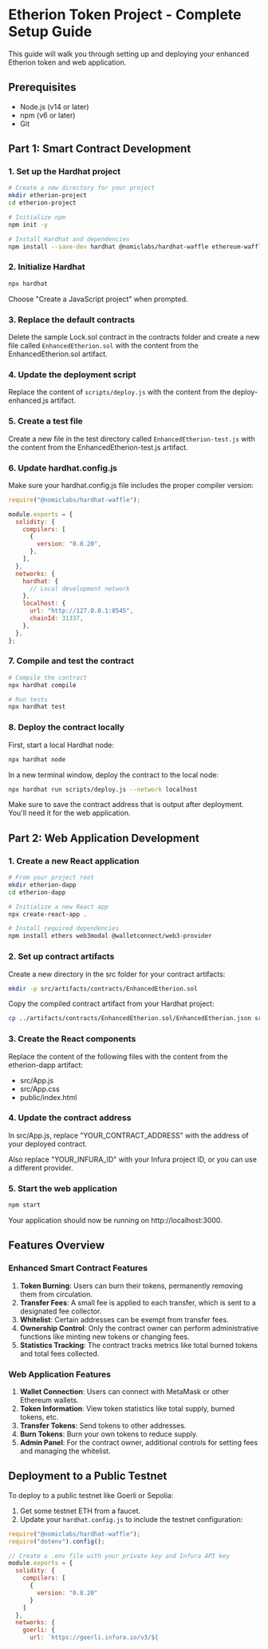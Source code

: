 # Etherion Token Project - Complete Setup Guide

This guide will walk you through setting up and deploying your enhanced Etherion token and web application.

## Prerequisites

- Node.js (v14 or later)
- npm (v6 or later)
- Git

## Part 1: Smart Contract Development

### 1. Set up the Hardhat project

```bash
# Create a new directory for your project
mkdir etherion-project
cd etherion-project

# Initialize npm
npm init -y

# Install Hardhat and dependencies
npm install --save-dev hardhat @nomiclabs/hardhat-waffle ethereum-waffle chai @nomiclabs/hardhat-ethers ethers @openzeppelin/contracts
```

### 2. Initialize Hardhat

```bash
npx hardhat
```

Choose "Create a JavaScript project" when prompted.

### 3. Replace the default contracts

Delete the sample Lock.sol contract in the contracts folder and create a new file called `EnhancedEtherion.sol` with the content from the EnhancedEtherion.sol artifact.

### 4. Update the deployment script

Replace the content of `scripts/deploy.js` with the content from the deploy-enhanced.js artifact.

### 5. Create a test file

Create a new file in the test directory called `EnhancedEtherion-test.js` with the content from the EnhancedEtherion-test.js artifact.

### 6. Update hardhat.config.js

Make sure your hardhat.config.js file includes the proper compiler version:

```javascript
require("@nomiclabs/hardhat-waffle");

module.exports = {
  solidity: {
    compilers: [
      {
        version: "0.8.20",
      },
    ],
  },
  networks: {
    hardhat: {
      // Local development network
    },
    localhost: {
      url: "http://127.0.0.1:8545",
      chainId: 31337,
    },
  },
};
```

### 7. Compile and test the contract

```bash
# Compile the contract
npx hardhat compile

# Run tests
npx hardhat test
```

### 8. Deploy the contract locally

First, start a local Hardhat node:

```bash
npx hardhat node
```

In a new terminal window, deploy the contract to the local node:

```bash
npx hardhat run scripts/deploy.js --network localhost
```

Make sure to save the contract address that is output after deployment. You'll need it for the web application.

## Part 2: Web Application Development

### 1. Create a new React application

```bash
# From your project root
mkdir etherion-dapp
cd etherion-dapp

# Initialize a new React app
npx create-react-app .

# Install required dependencies
npm install ethers web3modal @walletconnect/web3-provider
```

### 2. Set up contract artifacts

Create a new directory in the src folder for your contract artifacts:

```bash
mkdir -p src/artifacts/contracts/EnhancedEtherion.sol
```

Copy the compiled contract artifact from your Hardhat project:

```bash
cp ../artifacts/contracts/EnhancedEtherion.sol/EnhancedEtherion.json src/artifacts/contracts/EnhancedEtherion.sol/
```

### 3. Create the React components

Replace the content of the following files with the content from the etherion-dapp artifact:

- src/App.js
- src/App.css
- public/index.html

### 4. Update the contract address

In src/App.js, replace "YOUR_CONTRACT_ADDRESS" with the address of your deployed contract.

Also replace "YOUR_INFURA_ID" with your Infura project ID, or you can use a different provider.

### 5. Start the web application

```bash
npm start
```

Your application should now be running on http://localhost:3000.

## Features Overview

### Enhanced Smart Contract Features

1. **Token Burning**: Users can burn their tokens, permanently removing them from circulation.
2. **Transfer Fees**: A small fee is applied to each transfer, which is sent to a designated fee collector.
3. **Whitelist**: Certain addresses can be exempt from transfer fees.
4. **Ownership Control**: Only the contract owner can perform administrative functions like minting new tokens or changing fees.
5. **Statistics Tracking**: The contract tracks metrics like total burned tokens and total fees collected.

### Web Application Features

1. **Wallet Connection**: Users can connect with MetaMask or other Ethereum wallets.
2. **Token Information**: View token statistics like total supply, burned tokens, etc.
3. **Transfer Tokens**: Send tokens to other addresses.
4. **Burn Tokens**: Burn your own tokens to reduce supply.
5. **Admin Panel**: For the contract owner, additional controls for setting fees and managing the whitelist.

## Deployment to a Public Testnet

To deploy to a public testnet like Goerli or Sepolia:

1. Get some testnet ETH from a faucet.
2. Update your `hardhat.config.js` to include the testnet configuration:

```javascript
require("@nomiclabs/hardhat-waffle");
require("dotenv").config();

// Create a .env file with your private key and Infura API key
module.exports = {
  solidity: {
    compilers: [
      {
        version: "0.8.20"
      }
    ]
  },
  networks: {
    goerli: {
      url: `https://goerli.infura.io/v3/${
```
